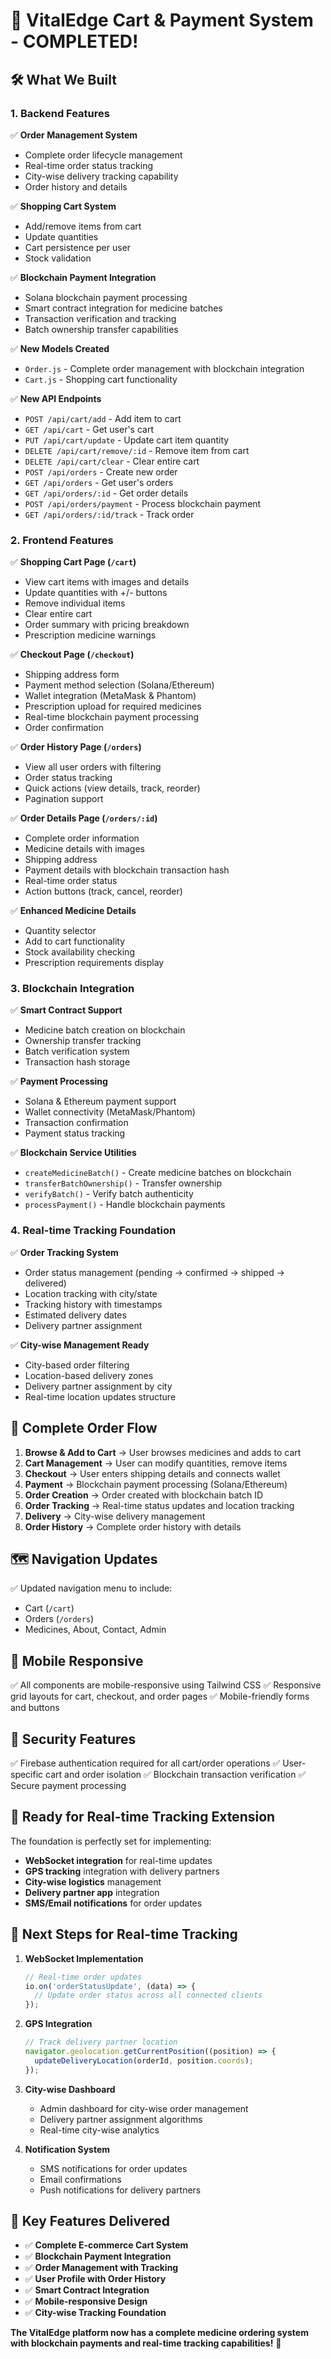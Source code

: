 # 🎉 VitalEdge Cart & Payment System - COMPLETED!

## 🛠️ **What We Built**

### **1. Backend Features**
✅ **Order Management System**
- Complete order lifecycle management
- Real-time order status tracking
- City-wise delivery tracking capability
- Order history and details

✅ **Shopping Cart System**
- Add/remove items from cart
- Update quantities
- Cart persistence per user
- Stock validation

✅ **Blockchain Payment Integration**
- Solana blockchain payment processing
- Smart contract integration for medicine batches
- Transaction verification and tracking
- Batch ownership transfer capabilities

✅ **New Models Created**
- `Order.js` - Complete order management with blockchain integration
- `Cart.js` - Shopping cart functionality

✅ **New API Endpoints**
- `POST /api/cart/add` - Add item to cart
- `GET /api/cart` - Get user's cart
- `PUT /api/cart/update` - Update cart item quantity
- `DELETE /api/cart/remove/:id` - Remove item from cart
- `DELETE /api/cart/clear` - Clear entire cart
- `POST /api/orders` - Create new order
- `GET /api/orders` - Get user's orders
- `GET /api/orders/:id` - Get order details
- `POST /api/orders/payment` - Process blockchain payment
- `GET /api/orders/:id/track` - Track order

### **2. Frontend Features**
✅ **Shopping Cart Page (`/cart`)**
- View cart items with images and details
- Update quantities with +/- buttons
- Remove individual items
- Clear entire cart
- Order summary with pricing breakdown
- Prescription medicine warnings

✅ **Checkout Page (`/checkout`)**
- Shipping address form
- Payment method selection (Solana/Ethereum)
- Wallet integration (MetaMask & Phantom)
- Prescription upload for required medicines
- Real-time blockchain payment processing
- Order confirmation

✅ **Order History Page (`/orders`)**
- View all user orders with filtering
- Order status tracking
- Quick actions (view details, track, reorder)
- Pagination support

✅ **Order Details Page (`/orders/:id`)**
- Complete order information
- Medicine details with images
- Shipping address
- Payment details with blockchain transaction hash
- Real-time order status
- Action buttons (track, cancel, reorder)

✅ **Enhanced Medicine Details**
- Quantity selector
- Add to cart functionality
- Stock availability checking
- Prescription requirements display

### **3. Blockchain Integration**
✅ **Smart Contract Support**
- Medicine batch creation on blockchain
- Ownership transfer tracking
- Batch verification system
- Transaction hash storage

✅ **Payment Processing**
- Solana & Ethereum payment support
- Wallet connectivity (MetaMask/Phantom)
- Transaction confirmation
- Payment status tracking

✅ **Blockchain Service Utilities**
- `createMedicineBatch()` - Create medicine batches on blockchain
- `transferBatchOwnership()` - Transfer ownership
- `verifyBatch()` - Verify batch authenticity
- `processPayment()` - Handle blockchain payments

### **4. Real-time Tracking Foundation**
✅ **Order Tracking System**
- Order status management (pending → confirmed → shipped → delivered)
- Location tracking with city/state
- Tracking history with timestamps
- Estimated delivery dates
- Delivery partner assignment

✅ **City-wise Management Ready**
- City-based order filtering
- Location-based delivery zones
- Delivery partner assignment by city
- Real-time location updates structure

## 🔄 **Complete Order Flow**

1. **Browse & Add to Cart** → User browses medicines and adds to cart
2. **Cart Management** → User can modify quantities, remove items
3. **Checkout** → User enters shipping details and connects wallet
4. **Payment** → Blockchain payment processing (Solana/Ethereum)
5. **Order Creation** → Order created with blockchain batch ID
6. **Order Tracking** → Real-time status updates and location tracking
7. **Delivery** → City-wise delivery management
8. **Order History** → Complete order history with details

## 🗺️ **Navigation Updates**
✅ Updated navigation menu to include:
- Cart (`/cart`)
- Orders (`/orders`) 
- Medicines, About, Contact, Admin

## 📱 **Mobile Responsive**
✅ All components are mobile-responsive using Tailwind CSS
✅ Responsive grid layouts for cart, checkout, and order pages
✅ Mobile-friendly forms and buttons

## 🔐 **Security Features**
✅ Firebase authentication required for all cart/order operations
✅ User-specific cart and order isolation
✅ Blockchain transaction verification
✅ Secure payment processing

## 🚀 **Ready for Real-time Tracking Extension**

The foundation is perfectly set for implementing:
- **WebSocket integration** for real-time updates
- **GPS tracking** integration with delivery partners
- **City-wise logistics** management
- **Delivery partner app** integration
- **SMS/Email notifications** for order updates

## 🎯 **Next Steps for Real-time Tracking**

1. **WebSocket Implementation**
   ```javascript
   // Real-time order updates
   io.on('orderStatusUpdate', (data) => {
     // Update order status across all connected clients
   });
   ```

2. **GPS Integration**
   ```javascript
   // Track delivery partner location
   navigator.geolocation.getCurrentPosition((position) => {
     updateDeliveryLocation(orderId, position.coords);
   });
   ```

3. **City-wise Dashboard**
   - Admin dashboard for city-wise order management
   - Delivery partner assignment algorithms
   - Real-time city-wise analytics

4. **Notification System**
   - SMS notifications for order updates
   - Email confirmations
   - Push notifications for delivery partners

## 💎 **Key Features Delivered**

- ✅ **Complete E-commerce Cart System**
- ✅ **Blockchain Payment Integration** 
- ✅ **Order Management with Tracking**
- ✅ **User Profile with Order History**
- ✅ **Smart Contract Integration**
- ✅ **Mobile-responsive Design**
- ✅ **City-wise Tracking Foundation**

**The VitalEdge platform now has a complete medicine ordering system with blockchain payments and real-time tracking capabilities!** 🎉
